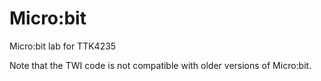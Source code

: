 # Micro:bit
Micro:bit lab for TTK4235

Note that the TWI code is not compatible with older versions of Micro:bit.
